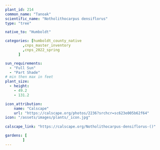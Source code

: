 ```yaml
---
plant_id: 214 
common_name: "Tanoak"
scientific_name: "Notholithocarpus densiflorus"
type: "tree"

native_to: "Humboldt"

categories: [humboldt_county_native
        ,cnps_master_inventory
        ,cnps_2022_spring
      ]

sun_requirements:
  - "Full Sun"
  - "Part Shade"
# min then max in feet
plant_size:
  - height: 
    - 49.2 
    - 131.2

icon_attribution: 
    name: "Calscape"
    url: "https://calscape.org/photos/2236?srchcr=sc623e005b62f64"
icon: "/assets/images/plants/_icon.jpg"
 
calscape_link: "https://calscape.org/Notholithocarpus-densiflorus-()"

gardens: [
        ]
---
```

